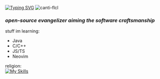 [![Typing SVG](https://readme-typing-svg.demolab.com?font=Potta+One&weight=30&size=40&duration=3000&pause=5000&color=F7F7F7&background=FF00BA00&center=true&vCenter=true&width=200&height=150&lines=%E5%A4%AA%E9%99%BD2005+)](https://git.io/typing-svg)
![canti-flcl](https://github.com/user-attachments/assets/375a7b9f-c166-42fd-bfc7-581499f292b0)
<h3>
<em> open-source evangelizer
aiming the software craftsmanship</em> <br>
</h3> 

stuff im learning: <br>
* Java <br>
* C/C++ <br>
* JS/TS <br>
* Neovim

 religion: <br>
 [![My Skills](https://skillicons.dev/icons?i=arch)](https://skillicons.dev) 
